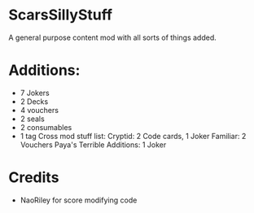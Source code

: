 # ScarsSillyStuff
A general purpose content mod with all sorts of things added.

# Additions:
- 7 Jokers 
- 2 Decks
- 4 vouchers
- 2 seals
- 2 consumables
- 1 tag
Cross mod stuff list:
Cryptid: 2 Code cards, 1 Joker
Familiar: 2 Vouchers
Paya's Terrible Additions: 1 Joker

# Credits
- NaoRiley for score modifying code
